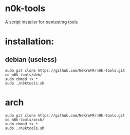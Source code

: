 # n0k-tools
A script installer for pentesting tools



# installation:

## debian (useless)
```
sudo git clone https://github.com/NeKroFR/n0k-tools.git
cd n0k-tools/deb/
sudo chmod +x *
sudo ./n0ktools.sh
```
# arch
```
sudo git clone https://github.com/NeKroFR/n0k-tools.git
cd n0k-tools/arch/
sudo chmod +x *
sudo ./n0ktools.sh
```
